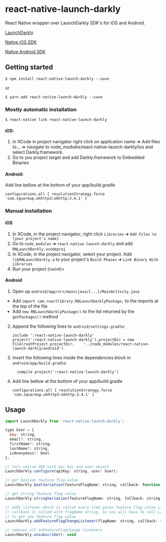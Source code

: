 
# react-native-launch-darkly

React Native wrapper over LaunchDarkly SDK's for iOS and Android.

[LaunchDarkly](https://launchdarkly.com)

[Native iOS SDK](https://github.com/launchdarkly/ios-client)

[Native Android SDK](https://github.com/launchdarkly/android-client)

## Getting started

`$ npm install react-native-launch-darkly --save`

or

``$ yarn add react-native-launch-darkly --save``

### Mostly automatic installation

`$ react-native link react-native-launch-darkly`

#### iOS:

1) In XCode in project navigator right click on application name => Add files to... => navigate to node_modules/react-native-launch-darkly/ios and select Darkly.framework.
2) Go to you project target and add Darkly.framework to Embedded Binaries

#### Android:

Add line bellow at the bottom of your app/build.gradle
  ```
  configurations.all { resolutionStrategy.force 'com.squareup.okhttp3:okhttp:3.4.1' }
  ```

### Manual installation


#### iOS

1. In XCode, in the project navigator, right click `Libraries` ➜ `Add Files to [your project's name]`
2. Go to `node_modules` ➜ `react-native-launch-darkly` and add `RNLaunchDarkly.xcodeproj`
3. In XCode, in the project navigator, select your project. Add `libRNLaunchDarkly.a` to your project's `Build Phases` ➜ `Link Binary With Libraries`
4. Run your project (`Cmd+R`)<

#### Android

1. Open up `android/app/src/main/java/[...]/MainActivity.java`
  - Add `import com.reactlibrary.RNLaunchDarklyPackage;` to the imports at the top of the file
  - Add `new RNLaunchDarklyPackage()` to the list returned by the `getPackages()` method
2. Append the following lines to `android/settings.gradle`:
  	```
  	include ':react-native-launch-darkly'
  	project(':react-native-launch-darkly').projectDir = new File(rootProject.projectDir, 	'../node_modules/react-native-launch-darkly/android')
  	```
3. Insert the following lines inside the dependencies block in `android/app/build.gradle`:
  	```
      compile project(':react-native-launch-darkly')
  	```
4. Add line bellow at the bottom of your app/build.gradle
    ```
    configurations.all { resolutionStrategy.force 'com.squareup.okhttp3:okhttp:3.4.1' }
    ```


## Usage
```javascript
import LaunchDarkly from 'react-native-launch-darkly';

type User = {
  key: string,
  email?: string,
  firstName?: string,
  lastName?: string,
  isAnonymous?: bool
};

// init native SDK with api key and user object
LaunchDarkly.configure(apiKey: string, user: User);

// get boolean feature flag value
LaunchDarkly.boolVariation(featureFlagName: string, callback: function): bool

// get string feature flag value
LaunchDarkly.stringVariation(featureFlagName: string, fallback: string, callback: function): string

// adds listener which is called every time given feature flag value is changed
// callback is called with flagName string, so you will have to call LaunchDarkly.boolVariation()
// to get new feature flag value
LaunchDarkly.addFeatureFlagChangeListener(flagName: string, callback: function): void

// removes all onFeatureFlagChange listeners
LaunchDarkly.unsubscribe(): void
```
